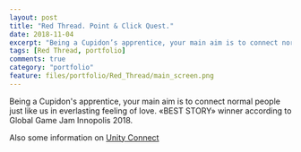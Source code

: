 ```yaml
---
layout: post
title: "Red Thread. Point & Click Quest."
date: 2018-11-04
excerpt: "Being a Cupidon’s apprentice, your main aim is to connect normal people just like us in everlasting feeling of love."
tags: [Red Thread, portfolio]
comments: true
category: "portfolio"
feature: files/portfolio/Red_Thread/main_screen.png
---
```

Being a Cupidon's apprentice, your main aim is to connect normal people just like us in everlasting feeling of love. «BEST STORY» winner according to Global Game Jam Innopolis 2018.   

Also some information on [Unity Connect](https://connect.unity.com/p/red-thread)
